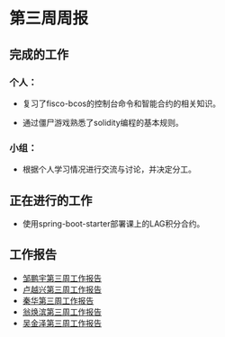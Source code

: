 ﻿# 第三周周报

## 完成的工作

### 个人：

* 复习了fisco-bcos的控制台命令和智能合约的相关知识。

* 通过僵尸游戏熟悉了solidity编程的基本规则。

### 小组：

* 根据个人学习情况进行交流与讨论，并决定分工。

  

## 正在进行的工作

* 使用spring-boot-starter部署课上的LAG积分合约。



## 工作报告

* [邹鹏宇第三周工作报告](https://github.com/2019-scut-practical-training-team/webank/blob/dev/day2/邹鹏宇/weekly_report3.md)
* [卢越兴第三周工作报告](https://github.com/2019-scut-practical-training-team/webank/blob/dev/day2/%E5%8D%A2%E8%B6%8A%E5%85%B4/week3_report.md)
* [秦华第三周工作报告](https://github.com/2019-scut-practical-training-team/webank/blob/dev/day2/%E7%A7%A6%E5%8D%8E/weekly_report3.md)
* [翁焕滨第三周工作报告](https://github.com/2019-scut-practical-training-team/webank/blob/dev/day2/翁焕滨/翁焕滨-第三周周报.md)
* [吴金泽第三周工作报告](https://github.com/2019-scut-practical-training-team/webank/blob/dev/day2/吴金泽/weekly_report3.md)